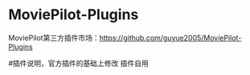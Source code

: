 # MoviePilot-Plugins
MoviePilot第三方插件市场：https://github.com/guyue2005/MoviePilot-Plugins

#插件说明，官方插件的基础上修改
插件自用

